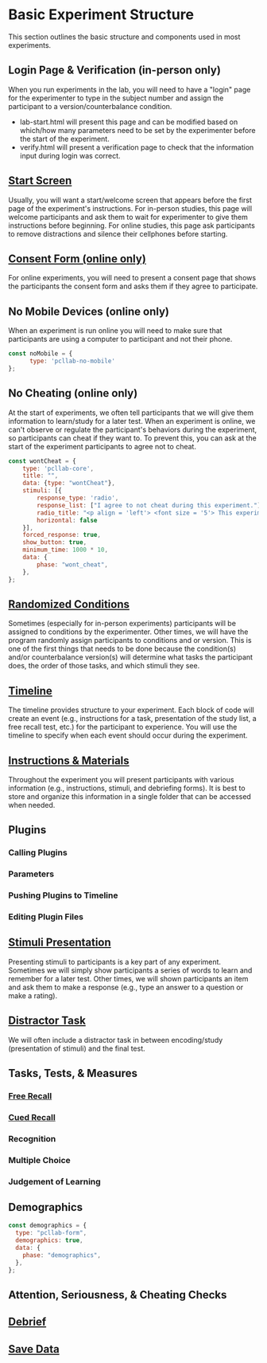 # Basic Experiment Structure

This section outlines the basic structure and components used in most experiments.

## Login Page & Verification (in-person only)

When you run experiments in the lab, you will need to have a "login" page for the experimenter to type in the subject number and assign the participant to a version/counterbalance condition. 

- lab-start.html will present this page and can be modified based on which/how many parameters need to be set by the experimenter before the start of the experiment.
- verify.html will present a verification page to check that the information input during login was correct.


## [Start Screen](starting.md)

Usually, you will want a start/welcome screen that appears before the first page of the experiment's instructions. For in-person studies, this page will welcome participants and ask them to wait for experimenter to give them instructions before beginning. For online studies, this page ask participants to remove distractions and silence their cellphones before starting. 


## [Consent Form (online only)](materials/#consent.md)

For online experiments, you will need to present a consent page that shows the participants the consent form and asks them if they agree to participate.

## No Mobile Devices (online only)

When an experiment is run online you will need to make sure that participants are using a computer to participant and not their phone. 

```js
const noMobile = {
      type: 'pcllab-no-mobile'
};
```
## No Cheating (online only)

At the start of experiments, we often tell participants that we will give them information to learn/study for a later test. When an experiment is online, we can't observe or regulate the participant's behaviors during the experiment, so participants can cheat if they want to. To prevent this, you can ask at the start of the experiment participants to agree not to cheat.

```js
const wontCheat = {
    type: 'pcllab-core',
    title: "",
    data: {type: "wontCheat"},
    stimuli: [{
        response_type: 'radio',
        response_list: ["I agree to not cheat during this experiment."],
        radio_title: "<p align = 'left'> <font size = '5'> This experiment investigates how people learn, remember, and forget. The validity of our results and our ability to further the understanding of human memory depends on how honestly and carefully you complete this experiment.<br><br> For this reason, it is imperative that you do not cheat in any way during the experiment.<br><br>Cheating in this experiment could involve writing down definitions, taking notes, using your phone, looking up information on the internet or in books, or copying/pasting.<br><br> <strong>Do you agree to not cheat during this experiment? </strong>",
	    horizontal: false
	}],
	forced_response: true,
	show_button: true,
	minimum_time: 1000 * 10,
    data: {
        phase: "wont_cheat",
    },
};
```

## [Randomized Conditions](counterbalence.md)

Sometimes (especially for in-person experiments) participants will be assigned to conditions by the experimenter. Other times, we will have the program randomly assign participants to conditions and or version. This is one of the first things that needs to be done because the condition(s) and/or counterbalance version(s) will determine what tasks the participant does, the order of those tasks, and which stimuli they see.   

## [Timeline](timeline.md)

The timeline provides structure to your experiment. Each block of code will create an event (e.g., instructions for a task, presentation of the study list, a free recall test, etc.) for the participant to experience. You will use the timeline to specify when each event should occur during the experiment. 

## [Instructions & Materials](materials.md)

Throughout the experiment you will present participants with various information (e.g., instructions, stimuli, and debriefing forms). It is best to store and organize this information in a single folder that can be accessed when needed.

## Plugins

### Calling Plugins
### Parameters
### Pushing Plugins to Timeline
### Editing Plugin Files

## [Stimuli Presentation](study-list.md)

Presenting stimuli to participants is a key part of any experiment. Sometimes we will simply show participants a series of words to learn and remember for a later test. Other times, we will shown participants an item and ask them to make a response (e.g., type an answer to a question or make a rating). 

## [Distractor Task](distractor.md)

We will often include a distractor task in between encoding/study (presentation of stimuli) and the final test.  

## Tasks, Tests, & Measures
### [Free Recall](free-recall.md)
### [Cued Recall](cued-recall.md)
### Recognition
### Multiple Choice
### Judgement of Learning

## Demographics

```js
const demographics = {
  type: "pcllab-form",
  demographics: true,
  data: {
    phase: "demographics",
  },
};
```

## Attention, Seriousness, & Cheating Checks

## [Debrief](materials/#debrief.md)


## [Save Data](saving-data.md)







